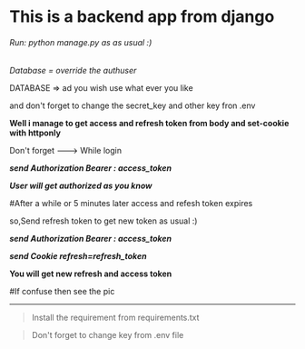# This is a backend app from django
######  Run:  python manage.py as as usual :)

*Database = override the authuser*

DATABASE => ad you wish use what ever you like

and don't forget to change the secret_key  and other key fron .env 

**Well i manage to get access and refresh token from body and set-cookie with httponly**


Don't forget ---> While login


***send Authorization Bearer : access_token***

***User will get authorized as you know***

#After a while or 5 minutes later access and refesh token expires


so,Send refresh token to get new token as usual :)

***send Authorization Bearer : access_token***

***send Cookie refresh=refresh_token***

**You will get new refresh and access token**



#If confuse then see the pic 
*********************************************************************
>Install the requirement from requirements.txt

>Don't forget to change key from .env file

